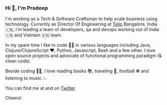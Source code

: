 ### Hi 👋, I'm Pradeep

I'm working as a Tech & Software Craftsman to help scale business using technology. Currently as Director Of Engineering at [Telio](https://telio.vn/en/) Bangalore, India 🇮🇳, i'm leading a team of developers, qa and devops working out of India 🇮🇳 and Vietnam 🇻🇳 team. 

In my spare time I like to code 👨‍💻 in various languages including Java, Clojure/ClojureScript ❤️, Python, Javascript, Bash and a few other. 
I love open source projects and advocate of functional programming paradigm (& clean code).

Beside coding 👨‍💻, I love reading books 📚, traveling 🌄, football ⚽ and listening to music 🎶. 

You can find me at [](https://pradeepbishnoi.github.io) and on [Twitter](https://twitter.com/pradeepbishnoi)

Cheers!

<!--
**pradeepbishnoi/pradeepbishnoi** is a ✨ _special_ ✨ repository because its `README.md` (this file) appears on your GitHub profile.

Here are some ideas to get you started:

- 🔭 I’m currently working on ...
- 🌱 I’m currently learning ...
- 👯 I’m looking to collaborate on ...
- 🤔 I’m looking for help with ...
- 💬 Ask me about ...
- 📫 How to reach me: ...
- 😄 Pronouns: ...
- ⚡ Fun fact: ...
-->
